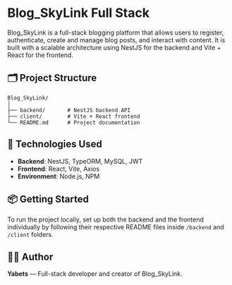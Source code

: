 # Blog_SkyLink Full Stack

Blog_SkyLink is a full-stack blogging platform that allows users to register, authenticate, create and manage blog posts, and interact with content. It is built with a scalable architecture using NestJS for the backend and Vite + React for the frontend.

## 🗂️ Project Structure

```
Blog_SkyLink/
│
├── backend/       # NestJS backend API
├── client/        # Vite + React frontend
└── README.md      # Project documentation
```

## 🔧 Technologies Used

- **Backend**: NestJS, TypeORM, MySQL, JWT
- **Frontend**: React, Vite, Axios
- **Environment**: Node.js, NPM

## 📦 Getting Started

To run the project locally, set up both the backend and the frontend individually by following their respective README files inside `/backend` and `/client` folders.

## 👨‍💻 Author

**Yabets** — Full-stack developer and creator of Blog_SkyLink.
